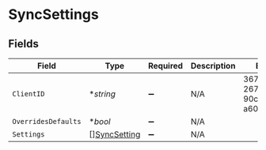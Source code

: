# SyncSettings


## Fields

| Field                                               | Type                                                | Required                                            | Description                                         | Example                                             |
| --------------------------------------------------- | --------------------------------------------------- | --------------------------------------------------- | --------------------------------------------------- | --------------------------------------------------- |
| `ClientID`                                          | **string*                                           | :heavy_minus_sign:                                  | N/A                                                 | 367f7975-267b-439b-90c6-a6040ee680f3                |
| `OverridesDefaults`                                 | **bool*                                             | :heavy_minus_sign:                                  | N/A                                                 |                                                     |
| `Settings`                                          | [][SyncSetting](../../models/shared/syncsetting.md) | :heavy_minus_sign:                                  | N/A                                                 |                                                     |
